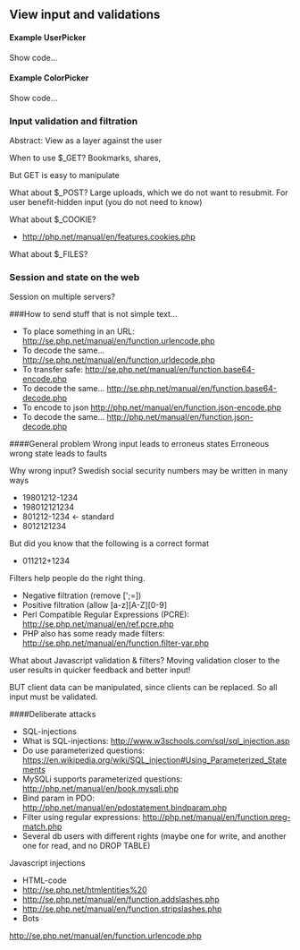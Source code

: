 ## View input and validations

#### Example UserPicker

Show code...

#### Example ColorPicker

Show code...

### Input validation and filtration
Abstract: View as a layer against the user

When to use $_GET? 
Bookmarks, shares, 

But GET is easy to manipulate

What about $_POST?
Large uploads, which we do not want to resubmit.
For user benefit-hidden input (you do not need to know)

What about $_COOKIE?
 * http://php.net/manual/en/features.cookies.php 

What about $_FILES?

### Session and state on the web

Session on multiple servers?

###How to send stuff that is not simple text...
 * To place something in an URL: http://se.php.net/manual/en/function.urlencode.php
 * To decode the same... http://se.php.net/manual/en/function.urldecode.php
 * To transfer safe: http://se.php.net/manual/en/function.base64-encode.php
 * To decode the same... http://se.php.net/manual/en/function.base64-decode.php
 * To encode to json http://php.net/manual/en/function.json-encode.php
 * To decode the same... http://php.net/manual/en/function.json-decode.php

####General problem
Wrong input leads to erroneus states
Erroneous wrong state leads to faults

Why wrong input?
Swedish social security numbers may be written in many ways
 * 19801212-1234
 * 198012121234
 * 801212-1234 <- standard
 * 8012121234

But did you know that the following is a correct format
 * 011212+1234

Filters help people do the right thing.
 * Negative filtration (remove [';=])
 * Positive filtration (allow [a-z][A-Z][0-9]
 * Perl Compatible Regular Expressions (PCRE): http://se.php.net/manual/en/ref.pcre.php
 * PHP also has some ready made filters: http://se.php.net/manual/en/function.filter-var.php
 
What about Javascript validation & filters?
Moving validation closer to the user results in quicker feedback and better input!

BUT client data can be manipulated, since clients can be replaced. So all input must be validated.


####Deliberate attacks
 * SQL-injections 
  * What is SQL-injections: http://www.w3schools.com/sql/sql_injection.asp 
  * Do use parameterized questions: https://en.wikipedia.org/wiki/SQL_injection#Using_Parameterized_Statements
  * MySQLi supports parameterized questions: http://php.net/manual/en/book.mysqli.php
  * Bind param in PDO: http://php.net/manual/en/pdostatement.bindparam.php
  * Filter using regular expressions: http://php.net/manual/en/function.preg-match.php
  * Several db users with different rights (maybe one for write, and another one for read, and no DROP TABLE)
   

Javascript injections
 * HTML-code 
  * http://se.php.net/htmlentities%20
  * http://se.php.net/manual/en/function.addslashes.php 
  * http://se.php.net/manual/en/function.stripslashes.php
 * Bots




http://se.php.net/manual/en/function.urlencode.php 